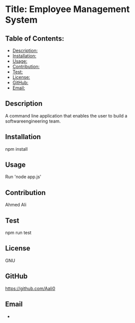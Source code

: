 # Title: Employee Management System

## Table of Contents:
* [Description: ](#description)
* [Installation:](#installation)
* [Usage: ](#usage)
* [Contribution: ](#contribution)
* [Test: ](#test)
* [License: ](#license)
* [GitHub: ](#github)
* [Email: ](#email)

## Description
A command line application that enables the user to build a softwareengineering team.

## Installation
npm install

## Usage
Run 'node app.js'

## Contribution
Ahmed Ali

## Test
npm run test

## License
GNU

## GitHub
https://github.com/Aali0

## Email
*